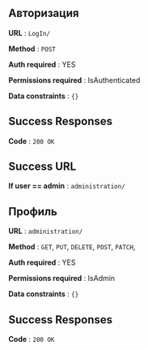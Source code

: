 ## Авторизация

**URL** : `LogIn/`

**Method** : `POST`

**Auth required** : YES

**Permissions required** : IsAuthenticated

**Data constraints** : `{}`

## Success Responses

**Code** : `200 OK`

## Success URL

**If user == admin** : `administration/`

## Профиль

**URL** : `administration/`

**Method** : `GET`, `PUT`, `DELETE`, `POST`, `PATCH`,

**Auth required** : YES

**Permissions required** : IsAdmin

**Data constraints** : `{}`

## Success Responses

**Code** : `200 OK`

